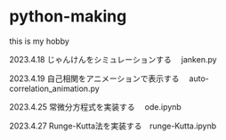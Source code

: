 # python-making

this is my hobby

2023.4.18 じゃんけんをシミュレーションする　 janken.py

2023.4.19 自己相関をアニメーションで表示する　 auto-correlation_animation.py

2023.4.25 常微分方程式を実装する　 ode.ipynb

2023.4.27 Runge-Kutta法を実装する　runge-Kutta.ipynb

